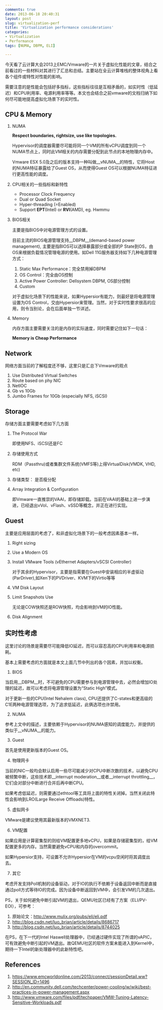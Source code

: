 ```yaml
---
comments: true
date: 2013-06-18 20:40:31
layout: post
slug: virtualization-perf
title: 'Virtualization performance considerations'
categories:
- Virtualization
- Performance
tags: [NUMA, DBPM, ELI]

---
```


今天看了云计算大会2013上EMC/Vmware的一片关于虚拟化性能的文章，结合之前看过的一些材料对其进行了汇总和总结。主要站在全云计算堆栈的整体视角上看各个组件或特性对性能的影响。

需要注意的是性能会包括好多指标，这些指标往往是互相矛盾的，如实时性（低延迟）和CPU利用率、电源利用率等等。本文也会结合之前vmware的文档归纳下如何尽可能地提高虚拟化场景下的实时性。


## CPU & Memory

1. NUMA

	__Respect boundaries, rightsize, use like topologies.__

	Hypervisor的调度器需要尽可能将同一个VM的所有vCPU调度到同一个NUMA节点上，同时此VM相关的内存需要分配到此节点的本地物理内存中。

	Vmware ESX 5.0及之后的版本支持一种叫做__vNUMA__的特性，它将Host的NUMA特征暴露给了Guest OS，从而使得Guest OS可以根据NUMA特征进行更高性能的调度。


2. CPU相关的一些指标和新特性

	* Processor Clock Frequency
	* Dual or Quad Socket
	* Hyper-threading (=Enabled)
	* Support __EPT__(Intel) or __RVI__(AMD), eg. Hwmmu
	
3. BIOS相关

	主要是指BIOS中对电源管理方式的设置。
	
	<!--more-->
	
	目前主流的BIOS电源管理支持__DBPM__(demand-based power management), 主要是指BIOS可以选择暴露部分或全部的P State到OS，由OS来根据负载情况管理电源的使用。如Dell 11G服务器支持如下几种电源管理方式：
	1. Static Max Performance：完全禁用掉DBPM
	2. OS Control：完全由OS控制
	3. Active Power Controller: Dellsystem DBPM, OS部分控制
	4. Custom
	
	对于虚拟化场景下的性能来说，如果Hypersior有能力，则最好是将电源管理设置为OS Control，交由Hypersior来管理。当然，对于实时性要求很高的应用，则令当别论，会在后面单独一节详述。
	
4. Memory

	内存方面主要需要关注的是内存的实际速度，同时需要记住如下一句话：
	
	__Memory is Cheap Performance__


## Network


网络方面当前的了解程度还不够，这里只是汇总下Vmware的观点

1. Use Distributed Virtual Switches
2. Route based on phy NIC
3. NetIOC
4. Gb vs 10Gb
5. Jumbo Frames for 10Gb (especially NFS, iSCSI)


## Storage

存储方面主要需要考虑如下几方面

1. The Protocol War

	即使用NFS、iSCSI还是FC
	
2. 存储使用方式

	RDM（Passthru)或者集群文件系统(VMFS等)上得VirtualDisk(VMDK, VHD, etc)
	
3. 存储类型： 是否瘦分配

4. Array Integration & Configuration

	即Vmware一直推崇的VAAI，即存储卸载。当前在VAAI的基础上进一步演进，已经退出vVol、vFlash、vSSD等概念，并正在进行实现。
	
## Guest

主要是应用层面的考虑了，和非虚拟化场景下的一般考虑因素基本一样。

1. Right sizing
2. Use a Modern OS
3. Install VMware Tools (vEthernet Adapters/vSCSI Controller)

	对于其余的Hypervisor，主要是指需要在Guest中安装相应的半虚驱动(ParDriver),如Xen下的PVDriver、KVM下的Virtio等等

4. VM Disk Layout
5. Limit Snapshots Use

	无论是COW快照还是ROW快照，均会影响到VM的IO性能。
 
6. Disk Alignment

## 实时性考虑

这里讨论的场景是需要尽可能降低IO延迟，而可以容忍高的CPU利用率和电源损耗。

基本上需要考虑的方面就是本文上面几节中列出的各个因素，并加以权衡。

1. BIOS

当启用__DBPM__时，不可避免的CPU需要参与到电源管理中去，必然会增加IO处理的延迟，故可以考虑将电源管理设置为“Static High”模式。

对于更新一些的CPU(Intel Nehalem class), CPU还提供了C-states和更高级的C1E两种电源管理选项，为了追求低延迟，此俩选项也许禁用。

2. NUMA

参考上文中的描述，主要依赖于Hypervisor的NUMA感知的调度能力，并提供的类似于__vNUMA__的能力。

3. Guest

首先是使用更新版本的Guest OS。

4. 物理网卡

当前的NIC一般均会默认启用一些尽可能减少对CPU中断次数的技术，以避免CPU被频繁中断，这些技术即__interrupt moderation__或者__interrupt throttling__，它们会对部分中断进行合并后再中断CPU。

如果考虑低延迟，则需要通过ethtool等工具将上面的特性关闭掉。当然关闭此特性会影响到LRO(Large Receive Offloads)特性。

5. 虚拟网卡

VMware是建议使用其最新版本的VMXNET3.

6. VM配置

如果应用是计算密集型的则给VM配置更多地vCPU，如果是存储密集型的，给VM配置更多的内存。当然需要避免vCPU和内存的overcommit。

如果Hypersior支持，可设置不允许Hypersior在VM的vcpu空闲时将其调度出去。

7. 其它

考虑开发支持Poll机制的设备驱动，对于IO的执行不依赖于设备返回中断而是直接通过poll方式等待IO的完成。因为设备中断返回到VM中，会引发VM的几次退出。

PS，关于如何避免中断引起VM的退出，QEMU社区已经有了方案（ELI/PV-EOI），可参考：

1. 原始论文：http://www.mulix.org/pubs/eli/eli.pdf
2. http://blog.csdn.net/luo_brian/article/details/8686717
3. http://blog.csdn.net/luo_brian/article/details/8744025

在PS，在下一代的Intel Haswell处理器中，已经通过硬件实现了所谓的vAPIC，可有效避免中断引起的VM退出。故QEMU社区的软件方案未能进入到Kernel中，期待一下Intel的新处理器中的此新特性吧。


## References

1. https://www.emcworldonline.com/2013/connect/sessionDetail.ww?SESSION_ID=1496
2. http://en.community.dell.com/techcenter/power-cooling/w/wiki/best-practices-in-power-management.aspx
3. http://www.vmware.com/files/pdf/techpaper/VMW-Tuning-Latency-Sensitive-Workloads.pdf





	
	
	
	
	
	
	
	
	
	






